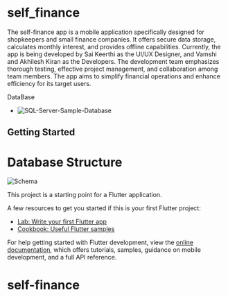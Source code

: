 # self_finance

The self-finance app is a mobile application specifically designed for shopkeepers and small finance companies. It offers secure data storage, calculates monthly interest, and provides offline capabilities. Currently, the app is being developed by Sai Keerthi as the UI/UX Designer, and Vamshi and Akhilesh Kiran as the Developers. The development team emphasizes thorough testing, effective project management, and collaboration among team members. The app aims to simplify financial operations and enhance efficiency for its target users. 

DataBase 
- ![SQL-Server-Sample-Database](https://github.com/dumbun/self-finance/assets/113350510/2171b97f-131b-43e1-81fe-205a4edc061c)


## Getting Started

# Database Structure 

![Schema](https://github.com/dumbun/self-finance/assets/113350510/af4f60ae-9b55-434b-81c8-66cf0c17cc6a)




This project is a starting point for a Flutter application.

A few resources to get you started if this is your first Flutter project:

- [Lab: Write your first Flutter app](https://docs.flutter.dev/get-started/codelab)
- [Cookbook: Useful Flutter samples](https://docs.flutter.dev/cookbook)

For help getting started with Flutter development, view the
[online documentation](https://docs.flutter.dev/), which offers tutorials,
samples, guidance on mobile development, and a full API reference.
# self-finance


